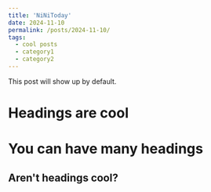 ```yaml
---
title: 'NiNiToday'
date: 2024-11-10
permalink: /posts/2024-11-10/
tags:
  - cool posts
  - category1
  - category2
---
```


This post will show up by default.

Headings are cool
======

You can have many headings
======

Aren't headings cool?
------

